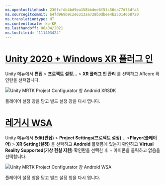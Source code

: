 ```yaml
---
ms.openlocfilehash: 230fcfdb4bd9ea158bbdee6f53c56ca77d75dfa3
ms.sourcegitcommit: b4fd969b9c2e6313aa728b0dbee4b25014668720
ms.translationtype: HT
ms.contentlocale: ko-KR
ms.lasthandoff: 06/04/2021
ms.locfileid: "111403424"
---
```

# <a name="unity-2020--windows-xr-plugin"></a>[Unity 2020 + Windows XR 플러그 인](#tab/winxr)

Unity 메뉴에서 **편집** > **프로젝트 설정...**  > **XR 플러그 인 관리** 를 선택하고 ARcore 확인란을 선택합니다.

![Unity MRTK Project Configurator 창 Android XRSDK](../images/mr-learning-asa/asa-05-section3-step1-2-1-XRSDK-android.png)

플레이어 설정 창을 닫고 빌드 설정 창을 다시 엽니다.

# <a name="legacy-wsa"></a>[레거시 WSA](#tab/wsa)

Unity 메뉴에서 **Edit(편집)**  > **Project Settings(프로젝트 설정)...**  >**Player(플레이어)** > **XR Setting(설정)** 을 선택하고 **Android** 플랫폼에 있는지 확인하고 **Virtual Reality Supported(가상 현실 지원)** 확인란을 선택한 후 + 아이콘을 클릭하고 없음을 선택합니다.

![Unity MRTK Project Configurator 창 Android WSA](../images/mr-learning-asa/asa-05-section3-step1-2-1-Legacy.PNG)

플레이어 설정 창을 닫고 빌드 설정 창을 다시 엽니다.
